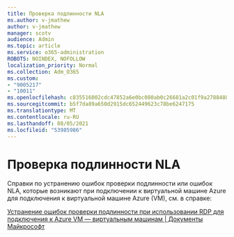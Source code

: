 ```yaml
---
title: Проверка подлинности NLA
ms.author: v-jmathew
author: v-jmathew
manager: scotv
audience: Admin
ms.topic: article
ms.service: o365-administration
ROBOTS: NOINDEX, NOFOLLOW
localization_priority: Normal
ms.collection: Adm_O365
ms.custom:
- "9005217"
- "10011"
ms.openlocfilehash: c835516002cdc47852a6e0bc080ab0c26681a2c01f9a2788488cad092d347aca
ms.sourcegitcommit: b5f7da89a650d2915dc652449623c78be6247175
ms.translationtype: MT
ms.contentlocale: ru-RU
ms.lasthandoff: 08/05/2021
ms.locfileid: "53985986"
---
```

# <a name="nla-authentication"></a>Проверка подлинности NLA

Справки по устранению ошибок проверки подлинности или ошибок NLA, которые возникают при подключении к виртуальной машине Azure для подключения к виртуальной машине Azure (VM), см. в справке:

[Устранение ошибок проверки подлинности при использовании RDP для подключения к Azure VM — виртуальным машинам | Документы Майкрософт](https://docs.microsoft.com/troubleshoot/azure/virtual-machines/cannot-connect-rdp-azure-vm)
